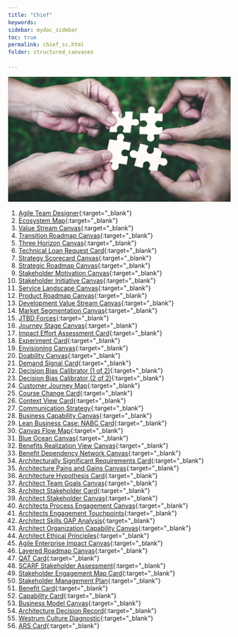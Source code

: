 ```yaml
---
title: "Chief"
keywords: 
sidebar: mydoc_sidebar
toc: true
permalink: chief_sc.html
folder: structured_canvases

---
```


![Structured Canvases - Business](media/chief_001.png)


1. [Agile Team Designer](agile_team_designer.md){:target="_blank"}
2. [Ecosystem Map](ecosystem_map.md){:target="_blank"}
3. [Value Stream Canvas](value_stream_canvas.md){:target="_blank"}
4. [Transition Roadmap Canvas](transition_roadmap_canvas.md){:target="_blank"}
5. [Three Horizon Canvas](three_horizon_canvas.md){:target="_blank"}
6. [Technical Loan Request Card](technical_loan_request_card.md){:target="_blank"}
7. [Strategy Scorecard Canvas](strategy_scorecard_canvas.md){:target="_blank"}
8. [Strategic Roadmap Canvas](strategic_roadmap_canvas.md){:target="_blank"}
9. [Stakeholder Motivation Canvas](stakeholder_motivation_canvas.md){:target="_blank"}
10. [Stakeholder Initiative Canvas](stakeholder_initiative_canvas.md){:target="_blank"}
11. [Service Landscape Canvas](service_landscape_canvas.md){:target="_blank"}
12. [Product Roadmap Canvas](product_roadmap_canvas.md){:target="_blank"}
13. [Development Value Stream Canvas](development_value_stream_canvas.md){:target="_blank"}
14. [Market Segmentation Canvas](market_segmentation_canvas.md){:target="_blank"}
15. [JTBD Forces](jtbd_forces.md){:target="_blank"}
16. [Journey Stage Canvas](journey_stage_canvas.md){:target="_blank"}
17. [Impact Effort Assessment Card](impact_effort_assessment_card.md){:target="_blank"}
18. [Experiment Card](experiment_card.md){:target="_blank"}
19. [Envisioning Canvas](envisioning_canvas.md){:target="_blank"}
20. [Doability Canvas](doability_canvas.md){:target="_blank"}
21. [Demand Signal Card](demand_signal_card.md){:target="_blank"}
22. [Decision Bias Calibrator (1 of 2)](decision_bias_calibrator_1.md){:target="_blank"}
23. [Decision Bias Calibrator (2 of 2)](decision_bias_calibrator_2.md){:target="_blank"}
24. [Customer Journey Map](customer_journey_map.md){:target="_blank"}
25. [Course Change Card](course_change_card.md){:target="_blank"}
26. [Context View Card](context_view_card.md){:target="_blank"}
27. [Communication Strategy](communication_strategy.md){:target="_blank"}
28. [Business Capability Canvas](business_capability_canvas.md){:target="_blank"}
29. [Lean Business Case: NABC Card](business_case_nabc_card.md){:target="_blank"}
30. [Canvas Flow Map](canvas_flow_map.md){:target="_blank"}
31. [Blue Ocean Canvas](blue_ocean_canvas.md){:target="_blank"}
32. [Benefits Realization View Canvas](benefits_realization_view_canvas.md){:target="_blank"}
33. [Benefit Dependency Network Canvas](benefits_dependency_network_canvas.md){:target="_blank"}
34. [Architecturally Significant Requirements Card](asr_card.md){:target="_blank"}
35. [Architecture Pains and Gains Canvas](architecture_pains_and_gains.md){:target="_blank"}
36. [Architecture Hypothesis Card](architecture_hypothesis_card.md){:target="_blank"}
37. [Architect Team Goals Canvas](architect_team_goals_canvas.md){:target="_blank"}
38. [Architect Stakeholder Card](architect_stakeholder_card.md){:target="_blank"}
39. [Architect Stakeholder Canvas](architect_stakeholder_canvas.md){:target="_blank"}
40. [Architects Process Engagement Canvas](architects_process_engagement_canvas.md){:target="_blank"}
41. [Architects Engagement Touchpoints](architects_engagement_touchpoints.md){:target="_blank"}
42. [Architect Skills GAP Analysis](architect_skills_gap_analysis.md){:target="_blank"}
43. [Architect Organization Capability Canvas](architect_organization_canvas.md){:target="_blank"}
44. [Architect Ethical Principles](architect_ethical_principles.md){:target="_blank"}
45. [Agile Enterprise Impact Canvas](agile_enterprise_impact_canvas.md){:target="_blank"}
46. [Layered Roadmap Canvas](layered_roadmap_canvas.md){:target="_blank"}
47. [QAT Card](qat_card.md){:target="_blank"}
48. [SCARF Stakeholder Assessment](scarf_stakeholder_assessment.md){:target="_blank"}
49. [Stakeholder Engagement Map Card](stakeholder_engagement_map_card.md){:target="_blank"}
50. [Stakeholder Management Plan](stakholder_management_plan.md){:target="_blank"}
51. [Benefit Card](benefit_card.md){:target="_blank"}
52. [Capability Card](capability_card.md){:target="_blank"}
53. [Business Model Canvas](business_model_canvas.md){:target="_blank"}
54. [Architecture Decision Record](architecture_decision_record.md){:target="_blank"}
55. [Westrum Culture Diagnostic](westrum_culture_diagnostic.md){:target="_blank"}
56. [ARS Card](ars_card.md){:target="_blank"}

